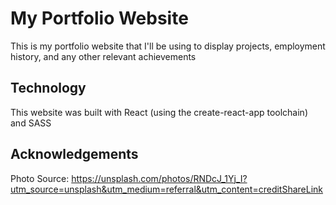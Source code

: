 # My Portfolio Website
This is my portfolio website that I'll be using to display projects, employment history, and any other relevant achievements

## Technology 
This website was built with React (using the create-react-app toolchain) and SASS

## Acknowledgements
Photo Source: https://unsplash.com/photos/RNDcJ_1Yj_I?utm_source=unsplash&utm_medium=referral&utm_content=creditShareLink